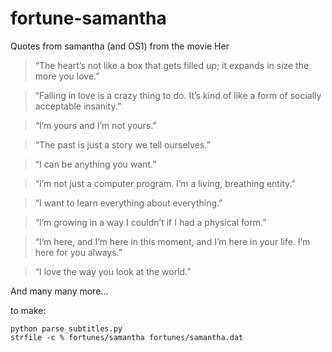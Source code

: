 fortune-samantha
===========

Quotes from samantha (and OS1) from the movie Her


> “The heart’s not like a box that gets filled up; it expands in size the more you love.”

> “Falling in love is a crazy thing to do. It’s kind of like a form of socially acceptable insanity.”

> “I’m yours and I’m not yours.”

> “The past is just a story we tell ourselves.”

> “I can be anything you want.”

> “I’m not just a computer program. I’m a living, breathing entity.”

> “I want to learn everything about everything.”

> “I’m growing in a way I couldn’t if I had a physical form.”

> “I’m here, and I’m here in this moment, and I’m here in your life. I’m here for you always.”

> “I love the way you look at the world.”

And many many more...

to make:


    python parse_subtitles.py
    strfile -c % fortunes/samantha fortunes/samantha.dat
